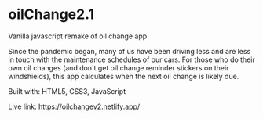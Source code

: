 # oilChange2.1
Vanilla javascript remake of oil change app

Since the pandemic began, many of us have been driving less and are less in touch with the maintenance schedules of our cars. 
For those who do their own oil changes (and don't get oil change reminder stickers on their windshields), this app calculates 
when the next oil change is likely due. 

Built with: HTML5, CSS3, JavaScript

Live link: https://oilchangev2.netlify.app/
